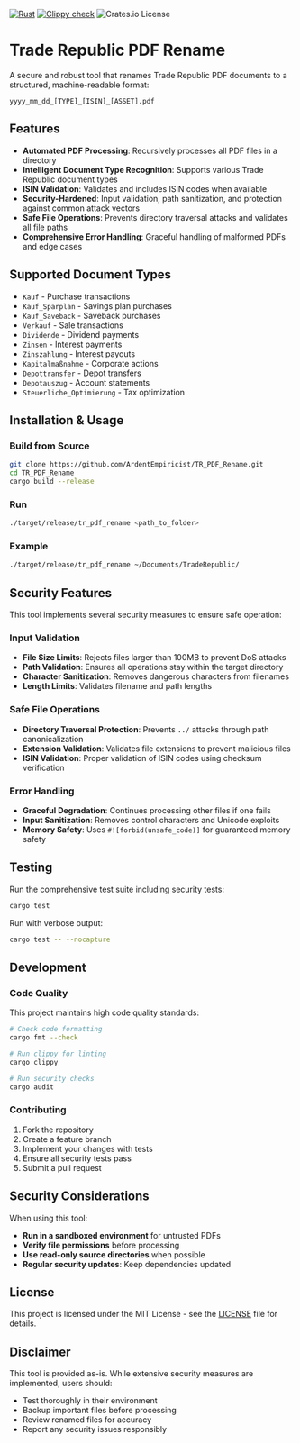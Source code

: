 [![Rust](https://github.com/ArdentEmpiricist/TR_PDF_Rename/actions/workflows/rust.yml/badge.svg)](https://github.com/ArdentEmpiricist/TR_PDF_Rename/actions/workflows/rust.yml)
[![Clippy check](https://github.com/ArdentEmpiricist/TR_PDF_Rename/actions/workflows/clippy.yml/badge.svg)](https://github.com/ArdentEmpiricist/TR_PDF_Rename/actions/workflows/clippy.yml)
![Crates.io License](https://img.shields.io/crates/l/tr_pdf_rename)

# Trade Republic PDF Rename

A secure and robust tool that renames Trade Republic PDF documents to a structured, machine-readable format:

```
yyyy_mm_dd_[TYPE]_[ISIN]_[ASSET].pdf
```

## Features

- **Automated PDF Processing**: Recursively processes all PDF files in a directory
- **Intelligent Document Type Recognition**: Supports various Trade Republic document types
- **ISIN Validation**: Validates and includes ISIN codes when available
- **Security-Hardened**: Input validation, path sanitization, and protection against common attack vectors
- **Safe File Operations**: Prevents directory traversal attacks and validates all file paths
- **Comprehensive Error Handling**: Graceful handling of malformed PDFs and edge cases

## Supported Document Types

- `Kauf` - Purchase transactions
- `Kauf_Sparplan` - Savings plan purchases  
- `Kauf_Saveback` - Saveback purchases
- `Verkauf` - Sale transactions
- `Dividende` - Dividend payments
- `Zinsen` - Interest payments
- `Zinszahlung` - Interest payouts
- `Kapitalmaßnahme` - Corporate actions
- `Depottransfer` - Depot transfers
- `Depotauszug` - Account statements
- `Steuerliche_Optimierung` - Tax optimization

## Installation & Usage

### Build from Source

```bash
git clone https://github.com/ArdentEmpiricist/TR_PDF_Rename.git
cd TR_PDF_Rename
cargo build --release
```

### Run

```bash
./target/release/tr_pdf_rename <path_to_folder>
```

### Example

```bash
./target/release/tr_pdf_rename ~/Documents/TradeRepublic/
```

## Security Features

This tool implements several security measures to ensure safe operation:

### Input Validation
- **File Size Limits**: Rejects files larger than 100MB to prevent DoS attacks
- **Path Validation**: Ensures all operations stay within the target directory
- **Character Sanitization**: Removes dangerous characters from filenames
- **Length Limits**: Validates filename and path lengths

### Safe File Operations
- **Directory Traversal Protection**: Prevents `../` attacks through path canonicalization
- **Extension Validation**: Validates file extensions to prevent malicious files
- **ISIN Validation**: Proper validation of ISIN codes using checksum verification

### Error Handling
- **Graceful Degradation**: Continues processing other files if one fails
- **Input Sanitization**: Removes control characters and Unicode exploits
- **Memory Safety**: Uses `#![forbid(unsafe_code)]` for guaranteed memory safety

## Testing

Run the comprehensive test suite including security tests:

```bash
cargo test
```

Run with verbose output:

```bash
cargo test -- --nocapture
```

## Development

### Code Quality

This project maintains high code quality standards:

```bash
# Check code formatting
cargo fmt --check

# Run clippy for linting
cargo clippy

# Run security checks
cargo audit
```

### Contributing

1. Fork the repository
2. Create a feature branch
3. Implement your changes with tests
4. Ensure all security tests pass
5. Submit a pull request

## Security Considerations

When using this tool:

- **Run in a sandboxed environment** for untrusted PDFs
- **Verify file permissions** before processing
- **Use read-only source directories** when possible
- **Regular security updates**: Keep dependencies updated

## License

This project is licensed under the MIT License - see the [LICENSE](LICENSE) file for details.

## Disclaimer

This tool is provided as-is. While extensive security measures are implemented, users should:
- Test thoroughly in their environment
- Backup important files before processing
- Review renamed files for accuracy
- Report any security issues responsibly
